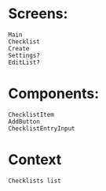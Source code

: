# Screens: 
    Main
    Checklist
    Create
    Settings?
    EditList?

# Components: 
    ChecklistItem
    AddButton
    ChecklistEntryInput

# Context
    Checklists list